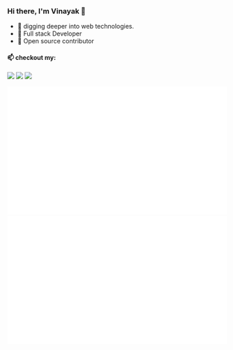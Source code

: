 ### Hi there, I'm Vinayak 👋
- 🔭 digging deeper into web technologies.
- 🌱 Full stack Developer 
- 💬 Open source contributor

#### 📫 checkout my:
<a href="https://twitter.com/Vinayak47427793"><img src="https://img.icons8.com/cute-clipart/64/000000/twitter.png"/></a> <a href="https://www.linkedin.com/in/vinayak-sharma-141096193/"><img src="https://img.icons8.com/cute-clipart/64/000000/linkedin.png"/></a>
<a href="https://vinayaksh42.medium.com/"><img src="https://img.icons8.com/bubbles/64/000000/medium-new.png"/></a>

![](https://github.com/vinayaksh42/stats/blob/master/generated/languages.svg)
![](https://github.com/vinayaksh42/stats/blob/master/generated/languages.svg)

<!--
**vinayaksh42/vinayaksh42** is a ✨ _special_ ✨ repository because its `README.md` (this file) appears on your GitHub profile.
![My github stats](https://github-readme-stats.vercel.app/api?username=vinayaksh42&show_icons=true)
Here are some ideas to get you started:

- 🔭 I’m currently working on 
- 🌱 I’m currently learning ...
- 👯 I’m looking to collaborate on ...
- 🤔 I’m looking for help with ...
- 💬 Ask me about ...
- 📫 How to reach me: ...
- 😄 Pronouns: ...
- ⚡ Fun fact: ..
-->
